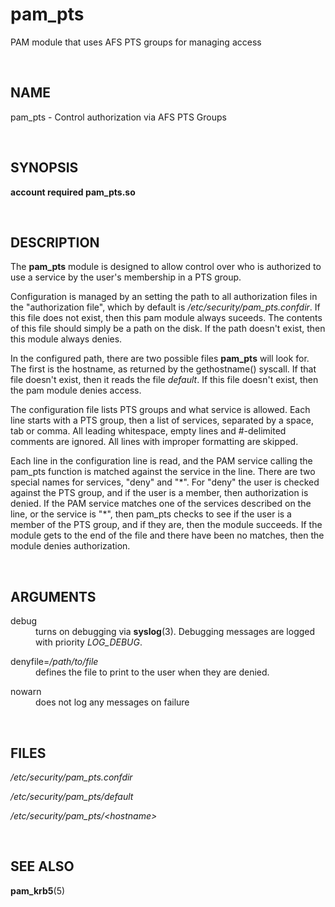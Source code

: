 pam_pts
=======

PAM module that uses AFS PTS groups for managing access

<P>
<A NAME="lbAB">&nbsp;</A>
<H2>NAME</H2>

pam_pts - Control authorization via AFS PTS Groups
<P>
<A NAME="lbAC">&nbsp;</A>
<H2>SYNOPSIS</H2>

<B>account required pam_pts.so</B>

<P>
<A NAME="lbAD">&nbsp;</A>
<H2>DESCRIPTION</H2>

The <B>pam_pts</B> module is designed to allow control over who is
authorized to use a service by the user's membership in a PTS group.
<P>
Configuration is managed by an setting the path to all authorization
files in the &quot;authorization file&quot;, which by default is
<I>/etc/security/pam_pts.confdir</I>.  If this file does not exist, then this pam
module always suceeds.  The contents of this file should simply be a
path on the disk.  If the path doesn't exist, then this module always
denies. 
<P>
In the configured path, there are two possible files <B>pam_pts</B>
will look for.  The first is the hostname, as returned by the
gethostname() syscall.  If that file doesn't exist, then it reads the
file <I>default</I>.  If this file doesn't exist, then the pam module
denies access.
<P>
The configuration file lists PTS groups and what service is allowed.
Each line starts with a PTS group, then a list of services, separated
by a space, tab or comma.  All leading whitespace, empty lines
and #-delimited comments are ignored.  All lines with improper formatting
are skipped.
<P>
Each line in the configuration line is read, and the PAM service
calling the pam_pts function is matched against the service in the
line.  There are two special names for services, &quot;deny&quot; and &quot;*&quot;.
For &quot;deny&quot; the user is checked against the PTS group, and if the user
is a member, then authorization is denied.  If the PAM service matches
one of the services described on the line, or the service is &quot;*&quot;, then
pam_pts checks to see if the user is a member of the PTS group, and if
they are, then the module succeeds.  If the module gets to the end of
the file and there have been no matches, then the module denies
authorization.
<P>
<A NAME="lbAE">&nbsp;</A>
<H2>ARGUMENTS</H2>

<P>
<DL COMPACT>
<DT>debug<DD>
turns on debugging via <B>syslog</B>(3).  Debugging messages are logged with
priority <I>LOG_DEBUG</I>.
<P>
<DT>denyfile=<I>/path/to/file</I><DD>
defines the file to print to the user when they are denied.
<P>
<DT>nowarn<DD>
does not log any messages on failure
<P>
</DL>
<A NAME="lbAF">&nbsp;</A>
<H2>FILES</H2>

<I>/etc/security/pam_pts.confdir</I>
<BR>

<I>/etc/security/pam_pts/default</I>
<BR>

<I>/etc/security/pam_pts/&lt;hostname&gt;</I>
<BR>

<P>
<A NAME="lbAG">&nbsp;</A>
<H2>SEE ALSO</H2>

<B>pam_krb5</B>(5)
